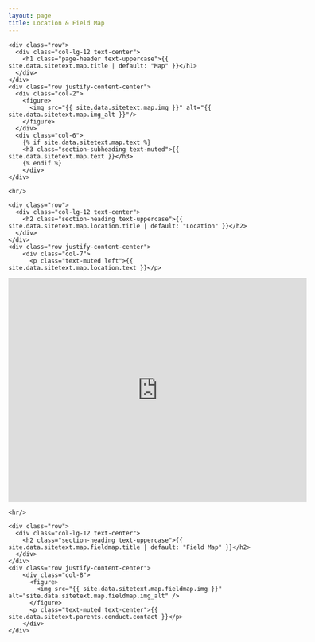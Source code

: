 ```yaml
---
layout: page
title: Location & Field Map
---
```

<section class="page-section" id="{{ site.data.sitetext.map.section | default: "map" }}">
  <div class="container">

    <div class="row">
      <div class="col-lg-12 text-center">
        <h1 class="page-header text-uppercase">{{ site.data.sitetext.map.title | default: "Map" }}</h1>
      </div>
    </div>
    <div class="row justify-content-center">
      <div class="col-2">
        <figure>
          <img src="{{ site.data.sitetext.map.img }}" alt="{{ site.data.sitetext.map.img_alt }}"/>
        </figure>
      </div>
      <div class="col-6">    
        {% if site.data.sitetext.map.text %}
        <h3 class="section-subheading text-muted">{{ site.data.sitetext.map.text }}</h3>
        {% endif %}
        </div>
    </div>

    <hr/>

    <div class="row">
      <div class="col-lg-12 text-center">
        <h2 class="section-heading text-uppercase">{{ site.data.sitetext.map.location.title | default: "Location" }}</h2>
      </div>
    </div>
    <div class="row justify-content-center">
        <div class="col-7">
          <p class="text-muted left">{{ site.data.sitetext.map.location.text }}</p>
<iframe src="https://www.google.com/maps/embed?pb=!1m18!1m12!1m3!1d2802.121008608064!2d-75.64893438358742!3d45.38672974662917!2m3!1f0!2f0!3f0!3m2!1i1024!2i768!4f13.1!3m3!1m2!1s0x4cce0f4f82d288ad%3A0x2d602d5eef7102da!2sSt.%20Gemma%20School!5e0!3m2!1sen!2sca!4v1605469580100!5m2!1sen!2sca" width="600" height="450" frameborder="0" style="border:0;" allowfullscreen="" aria-hidden="false" tabindex="0"></iframe>
        </div>
    </div>

    <hr/>

    <div class="row">
      <div class="col-lg-12 text-center">
        <h2 class="section-heading text-uppercase">{{ site.data.sitetext.map.fieldmap.title | default: "Field Map" }}</h2>
      </div>
    </div>
    <div class="row justify-content-center">
        <div class="col-8">
          <figure>
            <img src="{{ site.data.sitetext.map.fieldmap.img }}" alt="site.data.sitetext.map.fieldmap.img_alt" />
          </figure>
          <p class="text-muted text-center">{{ site.data.sitetext.parents.conduct.contact }}</p>
        </div>
    </div>
    
  </div>
</section>
